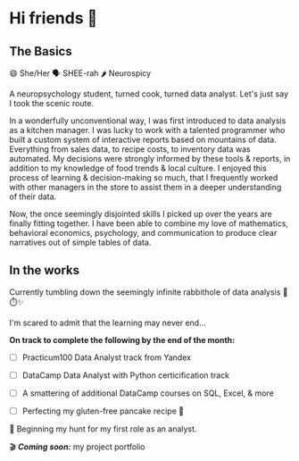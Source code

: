 # Hi friends 👋 #

## The Basics

😄 She/Her 🗣️ SHEE-rah 🌶️ Neurospicy 

A neuropsychology student, turned cook, turned data analyst. Let's just say I took the scenic route.

In a wonderfully unconventional way, I was first introduced to data analysis as a kitchen manager. 
I was lucky to work with a talented programmer who built a custom system of interactive reports based on mountains of data. 
Everything from sales data, to recipe costs, to inventory data was automated. 
My decisions were strongly informed by these tools & reports, in addition to my knowledge of food trends & local culture.
I enjoyed this process of learning & decision-making so much, that I 
frequently worked with other managers in the store to assist them in a deeper understanding of their data.

Now, the once seemingly disjointed skills I picked up over the years are finally fitting together. 
I have been able to combine my love of mathematics, behavioral economics, 
psychology, and communication to produce clear narratives out of simple tables of data.

## In the works

Currently tumbling down the seemingly infinite rabbithole of data analysis :rabbit::stopwatch::sparkles:

I'm scared to admit that the learning may never end...

**On track to complete the following by the end of the month:**
  - [ ] Practicum100 Data Analyst track from Yandex
  - [ ] DataCamp Data Analyst with Python certicification track
  - [ ] A smattering of additional DataCamp courses on SQL, Excel, & more
  - [ ] Perfecting my gluten-free pancake recipe :pancakes:


🔎  Beginning my hunt for my first role as an analyst.

:clapper: ***Coming soon:*** my project portfolio 





